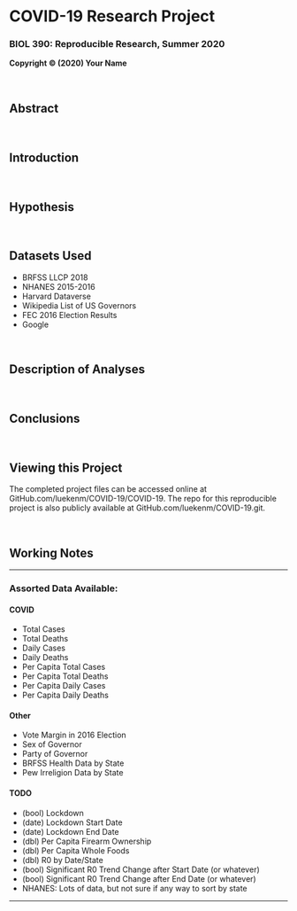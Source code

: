 # COVID-19 Research Project

### BIOL 390: Reproducible Research, Summer 2020

**Copyright © (2020) Your Name**

<br/>

## Abstract

<br/>

## Introduction

<br/>

## Hypothesis

<br/>

## Datasets Used

* BRFSS LLCP 2018
* NHANES 2015-2016
* Harvard Dataverse
* Wikipedia List of US Governors
* FEC 2016 Election Results
* Google

<br/>

## Description of Analyses

<br/>

## Conclusions

<br/>

## Viewing this Project

The completed project files can be accessed online at GitHub.com/luekenm/COVID-19/COVID-19. The repo for this reproducible project is also publicly available at GitHub.com/luekenm/COVID-19.git.

<br/>

## Working Notes

---

### Assorted Data Available:

#### COVID

* Total Cases
* Total Deaths
* Daily Cases
* Daily Deaths
* Per Capita Total Cases
* Per Capita Total Deaths
* Per Capita Daily Cases
* Per Capita Daily Deaths

#### Other

* Vote Margin in 2016 Election
* Sex of Governor
* Party of Governor
* BRFSS Health Data by State
* Pew Irreligion Data by State

#### TODO

* (bool) Lockdown
* (date) Lockdown Start Date
* (date) Lockdown End Date
* (dbl) Per Capita Firearm Ownership
* (dbl) Per Capita Whole Foods
* (dbl) R0 by Date/State
* (bool) Significant R0 Trend Change after Start Date (or whatever)
* (bool) Significant R0 Trend Change after End Date (or whatever)
* NHANES: Lots of data, but not sure if any way to sort by state

---